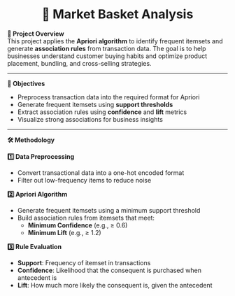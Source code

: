 <div align="center">

# 🧺 Market Basket Analysis


</div>


**📌 Project Overview**  
This project applies the **Apriori algorithm** to identify frequent itemsets and generate **association rules** from transaction data. The goal is to help businesses understand customer buying habits and optimize product placement, bundling, and cross-selling strategies.

---
**🎯 Objectives**

- Preprocess transaction data into the required format for Apriori  
- Generate frequent itemsets using **support thresholds**  
- Extract association rules using **confidence** and **lift** metrics  
- Visualize strong associations for business insights  

---

**🛠️ Methodology**

**1️⃣ Data Preprocessing**  
- Convert transactional data into a one-hot encoded format  
- Filter out low-frequency items to reduce noise  

**2️⃣ Apriori Algorithm**  
- Generate frequent itemsets using a minimum support threshold  
- Build association rules from itemsets that meet:  
  - **Minimum Confidence** (e.g., ≥ 0.6)  
  - **Minimum Lift** (e.g., ≥ 1.2)

**3️⃣ Rule Evaluation**  
- **Support**: Frequency of itemset in transactions  
- **Confidence**: Likelihood that the consequent is purchased when antecedent is  
- **Lift**: How much more likely the consequent is, given the antecedent  




<!-- Add sample rules or visual output below as needed
These are the references were helpful while completing my project,
https://www.youtube.com/watch?v=4QIWJVVWJdQ&t=771s, https://code.cubewise.com/blog/how-to-run-a-market-basket-analysis-with-tm1py-and-paw -->
